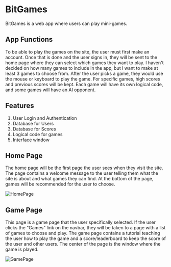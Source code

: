 # BitGames
BitGames is a web app where users can play mini-games.

## App Functions
To be able to play the games on the site, the user must first make an account. Once
that is done and the user signs in, they will be sent to the home page where they can
select which games they want to play. I haven't decided on how many games to include in
the app, but I want to make at least 3 games to choose from. After the user picks a game,
they would use the mouse or keyboard to play the game. For specific games, high scores and
previous scores will be kept. Each game will have its own logical code, and some games will
have an AI opponent.

## Features
1. User Login and Authentication
2. Database for Users
3. Database for Scores
4. Logical code for games
5. Interface window

## Home Page
The home page will be the first page the user sees when they visit the site. The page contains
a welcome message to the user telling them what the site is about and what games they can find. 
At the bottom of the page, games will be recommended for the user to choose.

![HomePage](https://github.com/mjalavado/bitgames/assets/94502716/80fc5ade-3ec7-4d93-b28d-e828342b9ea9)

## Game Page
This page is a game page that the user specifically selected. If the user clicks the "Games" link on
the navbar, they will be taken to a page with a list of games to choose and play. The game page contains
a tutorial teaching the user how to play the game and a score/leaderboard to keep the score of the user and
other users. The center of the page is the window where the game is played.

![GamePage](https://github.com/mjalavado/bitgames/assets/94502716/d74808dd-bf71-4e10-b8e1-0283d13d3484)
